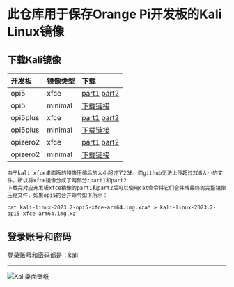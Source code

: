 # 此仓库用于保存Orange Pi开发板的Kali Linux镜像

## 下载Kali镜像

开发板 | 镜像类型 | 下载 |
|:--|:--|:--|
| opi5 | xfce | [part1](https://github.com/leeboby/kali-images/releases/download/20230702-xfce/kali-linux-2023.2-opi5-xfce-arm64.img.xzaa) [part2](https://github.com/leeboby/kali-images/releases/download/20230702-xfce/kali-linux-2023.2-opi5-xfce-arm64.img.xzab)|  
| opi5 | minimal |[下载链接](https://github.com/leeboby/kali-images/releases/download/20230702/kali-linux-2023.2-opi5-minimal-arm64.img.xz)| 
| opi5plus | xfce|[part1](https://github.com/leeboby/kali-images/releases/download/20230702-xfce/kali-linux-2023.2-opi5plus-xfce-arm64.img.xzaa) [part2](https://github.com/leeboby/kali-images/releases/download/20230702-xfce/kali-linux-2023.2-opi5plus-xfce-arm64.img.xzab) |
| opi5plus | minimal|[下载链接](https://github.com/leeboby/kali-images/releases/download/20230702/kali-linux-2023.2-opi5plus-minimal-arm64.img.xz) |
| opizero2 |xfce |[part1](https://github.com/leeboby/kali-images/releases/download/orangepizero2/kali-linux-2023.2-opizero2-xfce-arm64.img.xzaa) [part2](https://github.com/leeboby/kali-images/releases/download/orangepizero2/kali-linux-2023.2-opizero2-xfce-arm64.img.xzab) |
| opizero2 |minimal |[下载链接](https://github.com/leeboby/kali-images/releases/download/orangepizero2/kali-linux-2023.2-opizero2-minimal-arm64.img.xz) |

```
由于kali xfce桌面版的镜像压缩后的大小超过了2GB，而github无法上传超过2GB大小的文件，所以将xfce镜像分成了两部分:part1和part2
下载完对应开发板xfce镜像的part1和part2后可以使用cat命令将它们合并成最终的完整镜像压缩文件，如果opi5的合并命令如下所示：

cat kali-linux-2023.2-opi5-xfce-arm64.img.xza* > kali-linux-2023.2-opi5-xfce-arm64.img.xz
```

## 登录账号和密码
登录账号和密码都是：kali

---
![Kali桌面壁纸](https://github.com/leeboby/kali-images/blob/main/pictures/1.png)
